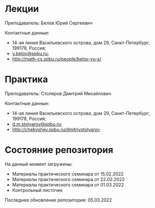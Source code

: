 # Лекции

Преподаватель: Белов Юрий Сергеевич

Контактные данные: 
+ 14-ая линия Васильевского острова, дом 29, Санкт-Петербург, 199178, Россия; 
+ y.belov@spbu.ru;
+ http://math-cs.spbu.ru/people/belov-yu-s/

# Практика

Преподаватель: Столяров Дмитрий Михайлович

Контактные данные:
+ 14-ая линия Васильевского острова, дом 29, Санкт-Петербург, 199178, Россия;
+ d.m.stolyarov@spbu.ru;
+ http://chebyshev.spbu.ru/dmitriystolyarov

# Состояние репозитория

На данный момент загружены:
+ Материалы практического семинара от 15.02.2022
+ Материалы практического семинара от 22.02.2022
+ Материалы практического семинара от 01.03.2022
+ Контрольный листочек

Последнее обновление репозитория: 05.03.2022
